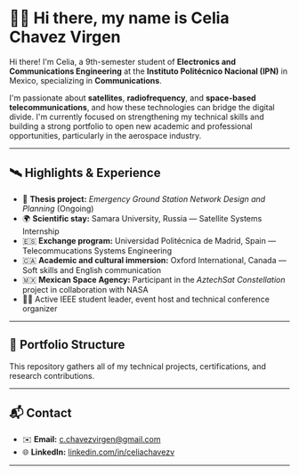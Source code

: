 # 👩‍🚀 Hi there, my name is Celia Chavez Virgen

Hi there! I'm Celia, a 9th-semester student of **Electronics and Communications Engineering** at the **Instituto Politécnico Nacional (IPN)** in Mexico, specializing in **Communications**.

I'm passionate about **satellites**, **radiofrequency**, and **space-based telecommunications**, and how these technologies can bridge the digital divide. I'm currently focused on strengthening my technical skills and building a strong portfolio to open new academic and professional opportunities, particularly in the aerospace industry.

---

## 🛰️ Highlights & Experience

- 📡 **Thesis project:** *Emergency Ground Station Network Design and Planning* (Ongoing)
- 🌍 **Scientific stay:** Samara University, Russia — Satellite Systems Internship
- 🇪🇸 **Exchange program:** Universidad Politécnica de Madrid, Spain — Telecommucations Systems Engineering
- 🇨🇦 **Academic and cultural immersion:** Oxford International, Canada — Soft skills and English communication
- 🇲🇽 **Mexican Space Agency:** Participant in the *AztechSat Constellation* project in collaboration with NASA
- 👩‍🏫 Active IEEE student leader, event host and technical conference organizer

---

## 🔧 Portfolio Structure

This repository gathers all of my technical projects, certifications, and research contributions.

---

## 📬 Contact

- ✉️ **Email:** c.chavezvirgen@gmail.com  
- 🌐 **LinkedIn:** [linkedin.com/in/celiachavezv](https://www.linkedin.com/)

---

